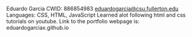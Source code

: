 Eduardo Garcia
CWID: 886854983
eduardogarcia@csu.fullerton.edu
Languages: CSS, HTML, JavaScript
Learned alot following html and css tutorials on youtube.
Link to the portfolio webpage is: eduardogarciax.github.io